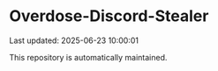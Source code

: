 # Overdose-Discord-Stealer

Last updated: 2025-06-23 10:00:01

This repository is automatically maintained.
